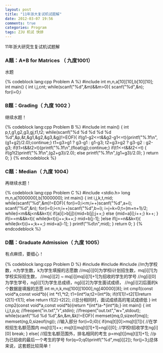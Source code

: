 ```yaml
---
layout: post
title: "11年浙大复试机试题解"
date: 2012-03-07 19:56
comments: true
categories: Program
tags: ZJU 机试 快排
---
```

<p>
11年浙大研究生复试机试题解
</p>

<h3>A题：A+B for Matrices （ 九度1001）</h3>
<p>水题</p>
{% codeblock lang:cpp Problem A %}
#include <stdio.h>
int m,n,a[10][10],b[10][10];
int main()
{
    int i,j,cnt;
    while(scanf("%d",&m)&&m>0){
        scanf("%d",&n);
        for(i=0;i<m;i++)
            for(j=0;j<n;j++)
                scanf("%d",a[i]+j);
        for(i=0;i<m;i++)
            for(j=0;j<n;j++){
                scanf("%d",b[i]+j);
                a[i][j]+=b[i][j];
            }
        cnt=0;
        for(i=0;i<m;i++){
            for(j=0;j<n;j++)
                if(a[i][j])break;
            if(j==n)cnt++;
        }
        for(i=0;i<n;i++){
            for(j=0;j<m;j++)
                if(a[j][i])break;
            if(j==m)cnt++;
        }
        printf("%d\n",cnt);
    }
    return 0;
}
{% endcodeblock %}

<!-- more -->
<h3>B题：Grading（ 九度 1002 ）</h3>
<p>继续水题！</p>
{% codeblock lang:cpp Problem B %}
#include <stdio.h>
int main()
{
    int p,t,g1,g2,g3,gj,t1,t2;
    while(scanf("%d %d %d %d %d %d",&p,&t,&g1,&g2,&g3,&gj)!=EOF){
        if(g1-g2<=t&&g2-g1<=t){printf("%.1f\n",(g1+g2)/2.0);continue;}
        t1=g3>g1 ? g3-g1 : g1-g3;
        t2=g3>g2 ? g3-g2 : g2-g3;
        if(t1>t&&t2>t){printf("%.1f\n",(float)gj);continue;}
        if(t1<=t&&t2<=t) {
            if(g1<g2)g1=g2;
            if(g1<g3)g1=g3;
            printf("%.1f\n",(float)g1);
            continue;
        }
        if(t1>t2)printf("%.1f\n",(g2+g3)/2.0);
        else printf("%.1f\n",(g1+g3)/2.0);
    }
    return 0;
}
{% endcodeblock %}

<h3>C题：Median（ 九度 1004）</h3>
<p>再继续水题！</p>

{% codeblock lang:cpp Problem C %}
#include <stdio.h>
long m,n,a[1000000],b[1000000];
int main()
{
    int i,j,k,t,mid;
    while(scanf("%d",&m)!=EOF){
        for(i=0;i<m;i++)scanf("%d",a+i);
        scanf("%d",&n);
        for(i=0;i<n;i++)scanf("%d",b+i);
        i=j=k=0;t=(m+n+1)/2;
        while(i<m&&j<n&&k<t){
            if(a[i]>b[j]){mid=b[j];j++;}
            else {mid=a[i];i++;}
            k++;
        }
        if(i==m&&k<t){
            while(k<t){j++;k++;}
            mid=b[j-1];
        }else if(j==n&&k<t){
            while(k<t){i++;k++;}
            mid=a[i-1];
        }
        printf("%d\n",mid);
    }
    return 0;
}
{% endcodeblock %}

<h3>D题：Graduate Admission（ 九度 1005）</h3>
<p>有点麻烦，要细心！</p>
{% codeblock lang:cpp Problem D %}
#include <stdio.h>
#include <stdlib.h>
#include <memory.h>
//m为学校数，n为学生数，k为学生填报的志愿数
//mq[i][0]为学校i计划招生数，mq[i][1]为学校实际招生数，
//mq[i][2] ~ mq[i][mq[i][1]+1]为招收的学生的学号
//ng[i][0]为学生学号，ng[i][1]为学生总成绩，ng[i][2]为学生面试成绩，
//ng[i][2]后面的k个数据是填报的志愿
int m,n,k,mq[100][1000],ng[40000][8];
int cmp1(const void*a,const void*b){
    int *t1,*t2;
    t1=(int*)a;t2=(int*)b;
    if(t1[1]!=t2[1])return t2[1]-t1[1];
    else return t1[2]-t2[2];  //总分相同时，面试成绩高的笔试成绩低
}
int cmp2(const void*a,const void*b){return *(int*)a-*(int*)b;}
int main()
{
    int i,j,t,p,q;
    //freopen("in.txt","r",stdin);
    //freopen("out.txt","w+",stdout);
    while(scanf("%d %d %d",&n,&m,&k)!=EOF){
        memset(mq,0,sizeof(mq));
        memset(ng,0,sizeof(ng));
        //输入部分
        for(i=0;i<m;i++)scanf("%d",mq+i);
        for(i=0;i<n;i++){
            ng[i][0]=i;
            for(j=1;j<k+3;j++)
                scanf("%d",ng[i]+j);
            ng[i][1]=ng[i][1]+ng[i][2];
        }
        //处理部分
        qsort(ng,n,sizeof(ng[0]),cmp1);  //将考生按分数排名
        //debug:输出排名
        //for(i=0;i<n;i++)printf("%2d:%2d %d %d %d\n",i,ng[i][0],ng[i][3],ng[i][4],ng[i][5]);
        for(i=0;i<n;i++){  //将考生按名次分配给各学校
            for(j=3;j<k+3;j++){ //从考生第一志愿开始选学校
                t=ng[i][j];  //排名为i的考生报考的第j-3个学校，学校编号为t
                if(mq[t][0]>0){
                    if(mq[t][0]>mq[t][1]){   //在学校招生名额范围内
                        mq[t][1]++;
                        mq[t][mq[t][1]+1]=ng[i][0];  //学校t招收学生ng[i][0]
                        break;
                    } else{   //招生名额范围外，排名相同的考生
                        p=mq[t][mq[t][1]+1];  //p为已招收的最后一个考生的学号
                        for(q=0;q<i;q++)   //查找学号为p的考生排名后的位置k
                            if(ng[q][0]==p){p=q;break;}
                            if(ng[p][1]==ng[i][1]&&ng[p][2]==ng[i][2]){  //判断排名是否相同
                            mq[t][1]++;
                            mq[t][mq[t][1]+1]=ng[i][0];   //录取排名相同的考生
                            break;
                        }
                    }
                }
            }
        }
        //输出部分
        for(i=0;i<m;i++){ //分配给每个学校的学生，先按学号排序，再输出
            qsort(mq[i]+2,mq[i][1],sizeof(mq[i][2]),cmp2);
            if(mq[i][1]>0)printf("%d",mq[i][2]);
            for(j=3;j<mq[i][1]+2;j++)printf(" %d",mq[i][j]);
            printf("\n");
        }
    }
    return 0;
}
{% endcodeblock %}

<p>总体来说，这套题比较简单！</p>

